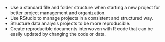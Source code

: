 -   Use a standard file and folder structure when starting a new project for better project management and organization.
-   Use RStudio to manage projects in a consistent and structured way.
-   Structure data analysis projects to be more reproducible. 
-   Create reproducible documents interwoven with R code that can be easily updated by changing the code or data.
